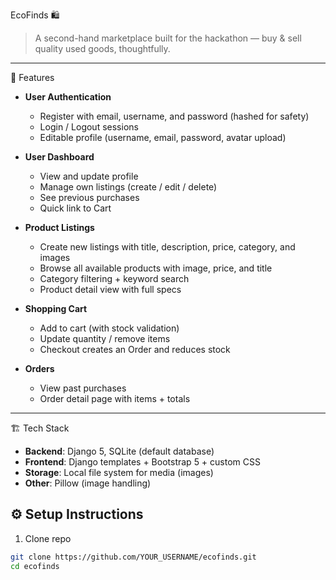  EcoFinds 🛍️
> A second-hand marketplace built for the hackathon — buy & sell quality used goods, thoughtfully.

---

🚀 Features

- **User Authentication**
  - Register with email, username, and password (hashed for safety)
  - Login / Logout sessions
  - Editable profile (username, email, password, avatar upload)

- **User Dashboard**
  - View and update profile
  - Manage own listings (create / edit / delete)
  - See previous purchases
  - Quick link to Cart

- **Product Listings**
  - Create new listings with title, description, price, category, and images
  - Browse all available products with image, price, and title
  - Category filtering + keyword search
  - Product detail view with full specs

- **Shopping Cart**
  - Add to cart (with stock validation)
  - Update quantity / remove items
  - Checkout creates an Order and reduces stock

- **Orders**
  - View past purchases
  - Order detail page with items + totals

---

 🏗️ Tech Stack

- **Backend**: Django 5, SQLite (default database)
- **Frontend**: Django templates + Bootstrap 5 + custom CSS
- **Storage**: Local file system for media (images)
- **Other**: Pillow (image handling)


## ⚙️ Setup Instructions

 1. Clone repo
```bash
git clone https://github.com/YOUR_USERNAME/ecofinds.git
cd ecofinds
